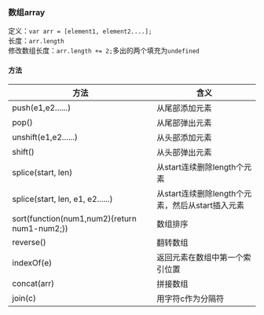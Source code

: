 ### 数组array
定义：`var arr = [element1, element2....];`  
长度：`arr.length`  
修改数组长度：`arr.length += 2;`多出的两个填充为`undefined`
#### 方法
| 方法                                         | 含义                                             |
| -------------------------------------------- | ------------------------------------------------ |
| push(e1,e2......)                            | 从尾部添加元素                                   |
| pop()                                        | 从尾部弹出元素                                   |
| unshift(e1,e2......)                         | 从头部添加元素                                   |
| shift()                                      | 从头部弹出元素                                   |
| splice(start, len)                           | 从start连续删除length个元素                      |
| splice(start, len, e1, e2......)             | 从start连续删除length个元素，然后从start插入元素 |
| sort(function(num1,num2){return num1-num2;}) | 数组排序                                         |
| reverse()                                    | 翻转数组                                         |
| indexOf(e)                                   | 返回元素在数组中第一个索引位置                   |
| concat(arr)                                  | 拼接数组                                         |
| join(c)                                      | 用字符c作为分隔符                                |

		